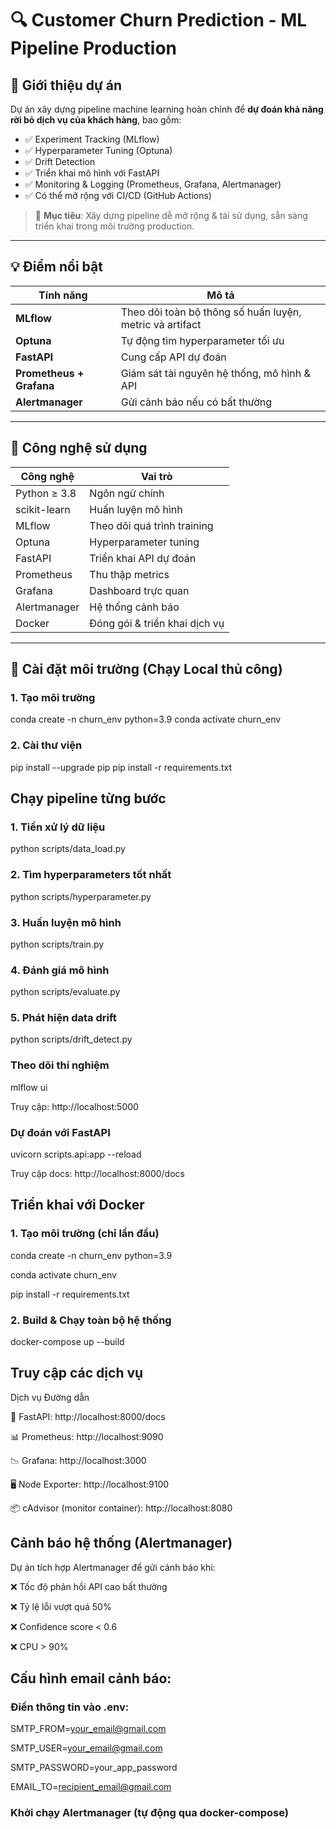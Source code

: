 # 🔍 Customer Churn Prediction - ML Pipeline Production

## 🚀 Giới thiệu dự án

Dự án xây dựng pipeline machine learning hoàn chỉnh để **dự đoán khả năng rời bỏ dịch vụ của khách hàng**, bao gồm:

- ✅ Experiment Tracking (MLflow)
- ✅ Hyperparameter Tuning (Optuna)
- ✅ Drift Detection
- ✅ Triển khai mô hình với FastAPI
- ✅ Monitoring & Logging (Prometheus, Grafana, Alertmanager)
- ✅ Có thể mở rộng với CI/CD (GitHub Actions)

> 🎯 **Mục tiêu**: Xây dựng pipeline dễ mở rộng & tái sử dụng, sẵn sàng triển khai trong môi trường production.

---

## 💡 Điểm nổi bật

| Tính năng | Mô tả |
|----------|-------|
| **MLflow** | Theo dõi toàn bộ thông số huấn luyện, metric và artifact |
| **Optuna** | Tự động tìm hyperparameter tối ưu |
| **FastAPI** | Cung cấp API dự đoán |
| **Prometheus + Grafana** | Giám sát tài nguyên hệ thống, mô hình & API |
| **Alertmanager** | Gửi cảnh báo nếu có bất thường |

---

## 🧱 Công nghệ sử dụng

| Công nghệ     | Vai trò |
|---------------|---------|
| Python ≥ 3.8  | Ngôn ngữ chính |
| scikit-learn  | Huấn luyện mô hình |
| MLflow        | Theo dõi quá trình training |
| Optuna        | Hyperparameter tuning |
| FastAPI       | Triển khai API dự đoán |
| Prometheus    | Thu thập metrics |
| Grafana       | Dashboard trực quan |
| Alertmanager  | Hệ thống cảnh báo |
| Docker        | Đóng gói & triển khai dịch vụ |

---

## 🔧 Cài đặt môi trường (Chạy Local thủ công)

### 1. Tạo môi trường
conda create -n churn_env python=3.9
conda activate churn_env

### 2. Cài thư viện
pip install --upgrade pip
pip install -r requirements.txt

## Chạy pipeline từng bước

### 1. Tiền xử lý dữ liệu
python scripts/data_load.py

### 2. Tìm hyperparameters tốt nhất
python scripts/hyperparameter.py

### 3. Huấn luyện mô hình
python scripts/train.py

### 4. Đánh giá mô hình
python scripts/evaluate.py

### 5. Phát hiện data drift
python scripts/drift_detect.py

### Theo dõi thí nghiệm

mlflow ui

Truy cập: http://localhost:5000

### Dự đoán với FastAPI

uvicorn scripts.api:app --reload

Truy cập docs: http://localhost:8000/docs

## Triển khai với Docker

### 1. Tạo môi trường (chỉ lần đầu)

conda create -n churn_env python=3.9

conda activate churn_env

pip install -r requirements.txt

### 2. Build & Chạy toàn bộ hệ thống

docker-compose up --build

## Truy cập các dịch vụ

Dịch vụ	Đường dẫn

🔗 FastAPI:	http://localhost:8000/docs

📊 Prometheus:	http://localhost:9090

📉 Grafana:	http://localhost:3000

🖥️ Node Exporter:	http://localhost:9100

📦 cAdvisor (monitor container):	http://localhost:8080

## Cảnh báo hệ thống (Alertmanager)

Dự án tích hợp Alertmanager để gửi cảnh báo khi:

❌ Tốc độ phản hồi API cao bất thường

❌ Tỷ lệ lỗi vượt quá 50%

❌ Confidence score < 0.6

❌ CPU > 90%

## Cấu hình email cảnh báo:

### Điền thông tin vào .env:

SMTP_FROM=your_email@gmail.com

SMTP_USER=your_email@gmail.com

SMTP_PASSWORD=your_app_password

EMAIL_TO=recipient_email@gmail.com

### Khởi chạy Alertmanager (tự động qua docker-compose)
